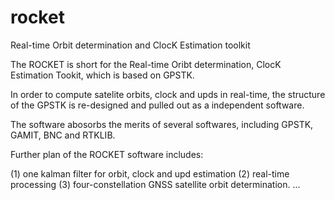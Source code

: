 # rocket
Real-time Orbit determination and ClocK Estimation toolkit 

The ROCKET is short for the Real-time Oribt determination, ClocK Estimation 
Tookit, which is based on GPSTK. 

In order to compute satelite orbits, clock and upds in real-time, the 
structure of the GPSTK is re-designed and pulled out as a independent
software.

The software abosorbs the merits of several softwares, including
GPSTK, GAMIT, BNC and RTKLIB.

Further plan of the ROCKET software includes:

(1) one kalman filter for orbit, clock and upd estimation
(2) real-time processing 
(3) four-constellation GNSS satellite orbit determination.
...
